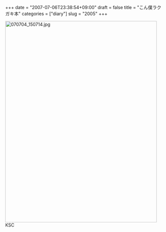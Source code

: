 +++
date = "2007-07-06T23:38:54+09:00"
draft = false
title = "こん僕ラクガキ本"
categories = ["diary"]
slug = "2005"
+++

<img alt="070704_150714.jpg" class="pict" height="640" src="http://ieiriblog.img.jugem.jp/20070706_329879.jpg" width="480" />
KSC
